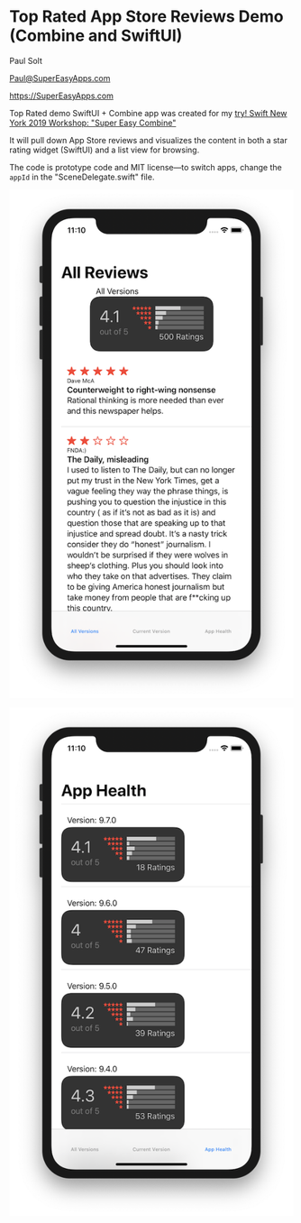 # Top Rated App Store Reviews Demo (Combine and SwiftUI)

Paul Solt

Paul@SuperEasyApps.com

https://SuperEasyApps.com

Top Rated demo SwiftUI + Combine app was created for my [try! Swift New York 2019 Workshop: "Super Easy Combine"](https://www.tryswift.co/events/2019/nyc/#paulsolt)

It will pull down App Store reviews and visualizes the content in both a star rating widget (SwiftUI) and a list view for browsing.

The code is prototype code and MIT license—to switch apps, change the `appId` in the "SceneDelegate.swift" file.

![All Reviews](images/All-Reviews.png)

![App Health - Recent Ratings](images/App-Health.png)

